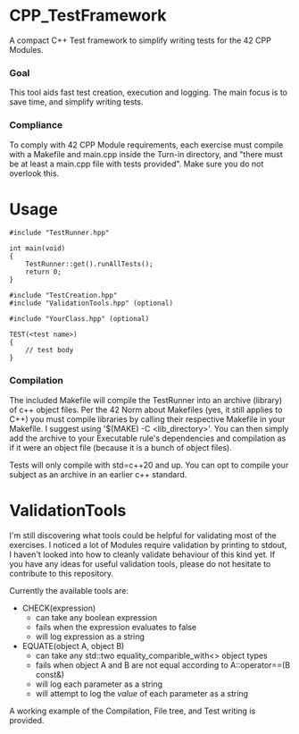 # CPP_TestFramework
A compact C++ Test framework to simplify writing tests for the 42 CPP Modules.

### Goal
This tool aids fast test creation, execution and logging. The main focus is to save time, and simplify writing tests.

### Compliance
To comply with 42 CPP Module requirements, each exercise must compile with a Makefile and main.cpp inside the Turn-in directory, and "there must be at least a main.cpp file with tests provided". Make sure you do not overlook this.

# Usage
```
#include "TestRunner.hpp"

int	main(void)
{
	TestRunner::get().runAllTests();
	return 0;
}
```
```
#include "TestCreation.hpp"
#include "ValidationTools.hpp" (optional)

#include "YourClass.hpp" (optional)

TEST(<test name>)
{
	// test body
}
```

### Compilation
The included Makefile will compile the TestRunner into an archive (library) of c++ object files.
Per the 42 Norm about Makefiles (yes, it still applies to C++) you must compile libraries by calling their respective Makefile in your Makefile. I suggest using '$(MAKE) -C <lib_directory>'. You can then simply add the archive to your Executable rule's dependencies and compilation as if it were an object file (because it is a bunch of object files).

Tests will only compile with std=c++20 and up. You can opt to compile your subject as an archive in an earlier c++ standard.

# ValidationTools
I'm still discovering what tools could be helpful for validating most of the exercises. I noticed a lot of Modules require validation by printing to stdout, I haven't looked into how to cleanly validate behaviour of this kind yet. If you have any ideas for useful validation tools, please do not hesitate to contribute to this repository.

Currently the available tools are:
- CHECK(expression)
	- can take any boolean expression
	- fails when the expression evaluates to false
	- will log expression as a string
- EQUATE(object A, object B)
	- can take any std::two equality_comparible_with<> object types
	- fails when object A and B are not equal according to A::operator==(B const&)
 	- will log each parameter as a string
    - will attempt to log the _value_ of each parameter as a string


A working example of the Compilation, File tree, and Test writing is provided.
